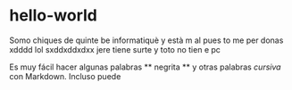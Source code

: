 # hello-world
Somo chiques de quinte be informatiquè y està m al pues to me per donas xdddd lol sxddxddxdxx jere tiene surte y toto no tien e pc


Es muy fácil hacer algunas palabras ** negrita ** y otras palabras *cursiva* con Markdown. Incluso puede
